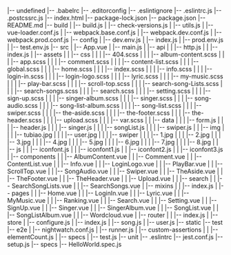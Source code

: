 |-- undefined
    |-- .babelrc
    |-- .editorconfig
    |-- .eslintignore
    |-- .eslintrc.js
    |-- .postcssrc.js
    |-- index.html
    |-- package-lock.json
    |-- package.json
    |-- README.md
    |-- build
    |   |-- build.js
    |   |-- check-versions.js
    |   |-- utils.js
    |   |-- vue-loader.conf.js
    |   |-- webpack.base.conf.js
    |   |-- webpack.dev.conf.js
    |   |-- webpack.prod.conf.js
    |-- config
    |   |-- dev.env.js
    |   |-- index.js
    |   |-- prod.env.js
    |   |-- test.env.js
    |-- src
    |   |-- App.vue
    |   |-- main.js
    |   |-- api
    |   |   |-- http.js
    |   |   |-- index.js
    |   |-- assets
    |   |   |-- css
    |   |   |   |-- 404.scss
    |   |   |   |-- album-content.scss
    |   |   |   |-- app.scss
    |   |   |   |-- comment.scss
    |   |   |   |-- content-list.scss
    |   |   |   |-- global.scss
    |   |   |   |-- home.scss
    |   |   |   |-- index.scss
    |   |   |   |-- info.scss
    |   |   |   |-- login-in.scss
    |   |   |   |-- login-logo.scss
    |   |   |   |-- lyric.scss
    |   |   |   |-- my-music.scss
    |   |   |   |-- play-bar.scss
    |   |   |   |-- scroll-top.scss
    |   |   |   |-- search-song-Lists.scss
    |   |   |   |-- search-songs.scss
    |   |   |   |-- search.scss
    |   |   |   |-- setting.scss
    |   |   |   |-- sign-up.scss
    |   |   |   |-- singer-album.scss
    |   |   |   |-- singer.scss
    |   |   |   |-- song-audio.scss
    |   |   |   |-- song-list-album.scss
    |   |   |   |-- song-list.scss
    |   |   |   |-- swiper.scss
    |   |   |   |-- the-aside.scss
    |   |   |   |-- the-footer.scss
    |   |   |   |-- the-header.scss
    |   |   |   |-- upload.scss
    |   |   |   |-- var.scss
    |   |   |-- data
    |   |   |   |-- form.js
    |   |   |   |-- header.js
    |   |   |   |-- singer.js
    |   |   |   |-- songList.js
    |   |   |   |-- swiper.js
    |   |   |-- img
    |   |   |   |-- tubiao.jpg
    |   |   |   |-- user.jpg
    |   |   |   |-- swiper
    |   |   |       |-- 1.jpg
    |   |   |       |-- 2.jpg
    |   |   |       |-- 3.jpg
    |   |   |       |-- 4.jpg
    |   |   |       |-- 5.jpg
    |   |   |       |-- 6.jpg
    |   |   |       |-- 7.jpg
    |   |   |       |-- 8.jpg
    |   |   |-- js
    |   |       |-- iconfont.js
    |   |       |-- iconfont1.js
    |   |       |-- iconfont2.js
    |   |       |-- iconfont3.js
    |   |-- components
    |   |   |-- AlbumContent.vue
    |   |   |-- Comment.vue
    |   |   |-- ContentList.vue
    |   |   |-- Info.vue
    |   |   |-- LoginLogo.vue
    |   |   |-- PlayBar.vue
    |   |   |-- ScrollTop.vue
    |   |   |-- SongAudio.vue
    |   |   |-- Swiper.vue
    |   |   |-- TheAside.vue
    |   |   |-- TheFooter.vue
    |   |   |-- TheHeader.vue
    |   |   |-- Upload.vue
    |   |   |-- search
    |   |       |-- SearchSongLists.vue
    |   |       |-- SearchSongs.vue
    |   |-- mixins
    |   |   |-- index.js
    |   |-- pages
    |   |   |-- Home.vue
    |   |   |-- LoginIn.vue
    |   |   |-- Lyric.vue
    |   |   |-- MyMusic.vue
    |   |   |-- Ranking.vue
    |   |   |-- Search.vue
    |   |   |-- Setting.vue
    |   |   |-- SignUp.vue
    |   |   |-- Singer.vue
    |   |   |-- SingerAlbum.vue
    |   |   |-- SongList.vue
    |   |   |-- SongListAlbum.vue
    |   |   |-- Wordcloud.vue
    |   |-- router
    |   |   |-- index.js
    |   |-- store
    |       |-- configure.js
    |       |-- index.js
    |       |-- song.js
    |       |-- user.js
    |-- static
    |-- test
        |-- e2e
        |   |-- nightwatch.conf.js
        |   |-- runner.js
        |   |-- custom-assertions
        |   |   |-- elementCount.js
        |   |-- specs
        |       |-- test.js
        |-- unit
            |-- .eslintrc
            |-- jest.conf.js
            |-- setup.js
            |-- specs
                |-- HelloWorld.spec.js
